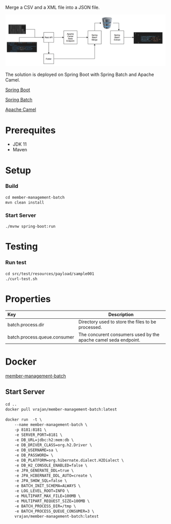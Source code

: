 Merge a CSV and a XML file into a JSON file. 

![solution](doc/images/solution.png)

The solution is deployed on Spring Boot with Spring Batch and Apache Camel. 

[Spring Boot](https://spring.io/projects/spring-boot)

[Spring Batch](https://camel.apache.org)

[Apache Camel](https://www.mailgun.com)

# Prerequites
* JDK 11
* Maven

# Setup
### Build
```console
cd member-management-batch
mvn clean install
```
### Start Server

```console
./mvnw spring-boot:run
```

# Testing

### Run test
```console
cd src/test/resources/payload/sample001
./curl-test.sh
```

# Properties
Key | Description
:------- | ------                               
| batch.process.dir | Directory used to store the files to be processed.
| batch.process.queue.consumer  | The concurent consumers used by the apache camel seda endpoint.

# Docker
[member-management-batch](https://hub.docker.com/repository/docker/vrajan/member-management-batch)
## Start Server
```console
cd ..
docker pull vrajan/member-management-batch:latest

docker run  -t \
    --name member-management-batch \
    -p 8181:8181 \
    -e SERVER_PORT=8181 \
    -e DB_URL=jdbc:h2:mem:db \
    -e DB_DRIVER_CLASS=org.h2.Driver \
    -e DB_USERNAME=sa \
    -e DB_PASSWORD= \
    -e DB_PLATFORM=org.hibernate.dialect.H2Dialect \
    -e DB_H2_CONSOLE_ENABLED=false \
    -e JPA_GENERATE_DDL=true \
    -e JPA_HIBERNATE_DDL_AUTO=create \
    -e JPA_SHOW_SQL=false \
    -e BATCH_INIT_SCHEMA=ALWAYS \
    -e LOG_LEVEL_ROOT=INFO \
    -e MULTIPART_MAX_FILE=100MB \
    -e MULTIPART_REQUEST_SIZE=100MB \
    -e BATCH_PROCESS_DIR=/tmp \
    -e BATCH_PROCESS_QUEUE_CONSUMER=3 \
    vrajan/member-management-batch:latest
	
